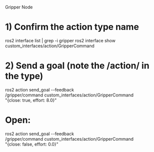 Gripper Node

# 1) Confirm the action type name
ros2 interface list | grep -i gripper
ros2 interface show custom_interfaces/action/GripperCommand

# 2) Send a goal (note the /action/ in the type)
ros2 action send_goal --feedback \
/gripper/command custom_interfaces/action/GripperCommand \
"{close: true, effort: 8.0}"

# Open:
ros2 action send_goal --feedback \
/gripper/command custom_interfaces/action/GripperCommand \
"{close: false, effort: 0.0}"
